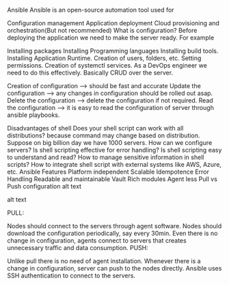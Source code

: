 Ansible
Ansible is an open-source automation tool used for

Configuration management
Application deployment
Cloud provisioning and orchestration(But not recommended)
What is configuration?
Before deploying the application we need to make the server ready. For example

Installing packages
Installing Programming languages
Installing build tools.
Installing Application Runtime.
Creation of users, folders, etc.
Setting permissions.
Creation of systemctl services.
As a DevOps engineer we need to do this effectively. Basically CRUD over the server.

Creation of configuration --> should be fast and accurate
Update the configuration --> any changes in configuration should be rolled out asap.
Delete the configuration --> delete the configuration if not required.
Read the configuration --> it is easy to read the configuration of server through ansible playbooks.

Disadvantages of shell
Does your shell script can work with all distributions? because command may change based on distribution.
Suppose on big billion day we have 1000 servers. How can we configure servers?
Is shell scripting effective for error handling?
Is shell scripting easy to understand and read?
How to manage sensitive information in shell scripts?
How to integrate shell script with external systems like AWS, Azure, etc.
Ansible Features
Platform independent
Scalable
Idempotence
Error Handling
Readable and maintainable
Vault
Rich modules
Agent less
Pull vs Push configuration
alt text

alt text

PULL:

Nodes should connect to the servers through agent software.
Nodes should download the configuration periodically, say every 30min.
Even there is no change in configuration, agents connect to servers that creates unnecessary traffic and data consumption.
PUSH:

Unlike pull there is no need of agent installation.
Whenever there is a change in configuration, server can push to the nodes directly.
Ansible uses SSH authentication to connect to the servers.
